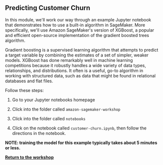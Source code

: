 ## Predicting Customer Churn


In this module, we'll work our way through an example Jupyter notebook that demonstrates how to use a built-in algorithm in SageMaker. More specifically, we'll use Amazon SageMaker's version of XGBoost, a popular and efficient open-source implementation of the gradient boosted trees algorithm. 

Gradient boosting is a supervised learning algorithm that attempts to predict a target variable by combining the estimates of a set of simpler, weaker models. XGBoost has done remarkably well in machine learning competitions because it robustly handles a wide variety of data types, relationships, and distributions. It often is a useful, go-to algorithm in working with structured data, such as data that might be found in relational databases and flat files. 

Follow these steps:

1. Go to your Jupyter notebooks homepage 

2. Click into the folder called `amazon-sagemaker-workshop`

3. Click into the folder called `notebooks`

4. Click on the notebook called `customer-churn.ipynb`, then follow the directions in the notebook.

<p><strong>NOTE:  training the model for this example typically takes about 5 minutes or less.</strong></p>

[**Return to the workshop**](../Workshop1/README.md)